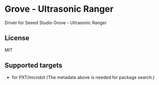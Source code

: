 # Grove - Ultrasonic Ranger

Driver for Seeed Studio Grove - Ultrasonic Ranger

## License

MIT

## Supported targets

* for PXT/microbit
(The metadata above is needed for package search.)

